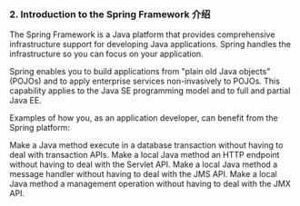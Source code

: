 ### 2. Introduction to the Spring Framework 介绍
The Spring Framework is a Java platform that provides comprehensive infrastructure support for developing Java applications. Spring handles the infrastructure so you can focus on your application.

Spring enables you to build applications from "plain old Java objects" (POJOs) and to apply enterprise services non-invasively to POJOs. This capability applies to the Java SE programming model and to full and partial Java EE.

Examples of how you, as an application developer, can benefit from the Spring platform:

Make a Java method execute in a database transaction without having to deal with transaction APIs.
Make a local Java method an HTTP endpoint without having to deal with the Servlet API.
Make a local Java method a message handler without having to deal with the JMS API.
Make a local Java method a management operation without having to deal with the JMX API.